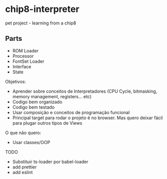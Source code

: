 # chip8-interpreter
pet project - learning from a chip8 

## Parts
- ROM Loader
- Processor
- FontSet Loader
- Interface
- State
  
Objetivos:
- Aprender sobre conceitos de Interpretadores (CPU Cycle, bitmasking, memory management, registers... etc)
- Codigo bem organizado
- Codigo bem testado
- Usar composição e conceitos de programação funcional
- Principal target para rodar o projeto é no browser. Mas quero deixar fácil para plugar outros tipos de Views

O que não quero: 
- Usar classes/OOP


TODO
- Substituir ts-loader por babel-loader
- add prettier
- add eslint
